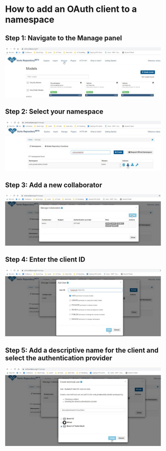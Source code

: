 # How to add an OAuth client to a namespace

## Step 1: Navigate to the Manage panel

<img src="../images/add_oath_client/add_client_1.jpg"/>

## Step 2: Select your namespace

<img src="../images/add_oath_client/add_client_2.jpg"/>

## Step 3: Add a new collaborator

<img src="../images/add_oath_client/add_client_3.jpg"/>

## Step 4: Enter the client ID

<img src="../images/add_oath_client/add_client_4.jpg"/>

## Step 5: Add a descriptive name for the client and select the authentication provider

<img src="../images/add_oath_client/add_client_5.jpg"/>
